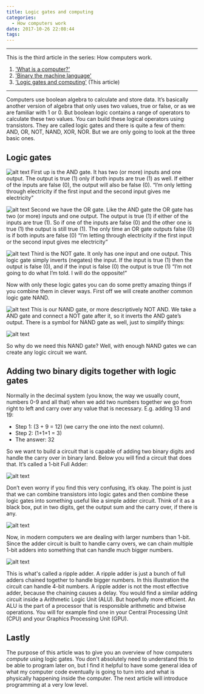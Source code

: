 ```yaml
---
title: Logic gates and computing
categories:
  - How computers work
date: 2017-10-26 22:08:44
tags:
---
```


***
This is the third article in the series: How computers work.
1. ['What is a computer?'](/how-computers-work/what-is-a-computer)
2. ['Binary the machine language'](/how-computers-work/binary-the-machine-language)
3. ['Logic gates and computing'](/how-computers-work/logic-gates-and-computing) (This article)
***

Computers use boolean algebra to calculate and store data. It’s basically another version of algebra that only uses two values, true or false, or as we are familiar with 1 or 0. But boolean logic contains a range of operators to calculate these two values. You can build these logical operators using transistors. They are called logic gates and there is quite a few of them: AND, OR, NOT, NAND, XOR, NOR. But we are only going to look at the three basic ones.

## Logic gates

![alt text](/images/AND.png "AND gate")
First up is the AND gate. It has two (or more) inputs and one output. The output is true (1) only if both inputs are true (1) as well. If either of the inputs are false (0), the output will also be false (0). 
“I’m only letting through electricity if the first input and the second input gives me electricity”

![alt text](/images/OR.png "OR gate")
Second we have the OR gate. Like the AND gate the OR gate has two (or more) inputs and one output. The output is true (1) if either of the inputs are true (1). So if one of the inputs are false (0) and the other one is true (1) the output is still true (1). The only time an OR gate outputs false (0) is if both inputs are false (0)
“I’m letting through electricity if the first input or the second input gives me electricity”

![alt text](/images/NOT.png "NOT gate")
Third is the NOT gate. It only has one input and one output. This logic gate simply inverts (negates) the input. If the input is true (1) then the output is false (0), and if the input is false (0) the output is true (1)
“I’m not going to do what I’m told. I will do the opposite!”


Now with only these logic gates you can do some pretty amazing things if you combine them in clever ways. First off we will create another common logic gate NAND. 

![alt text](/images/NAND-diagram.png "NAND gate diagram")
This is our NAND gate, or more descriptively NOT AND. We take a AND gate and connect a NOT gate after it, so it inverts the AND gate’s output. There is a symbol for NAND gate as well, just to simplify things:

![alt text](/images/NAND.png "NAND gate")

So why do we need this NAND gate? Well, with enough NAND gates we can create any logic circuit we want.

## Adding two binary digits together with logic gates
Normally in the decimal system (you know, the way we usually count, numbers 0-9 and all that) when we add two numbers together we go from right to left and carry over any value that is necessary. E.g. adding 13 and 19:
- Step 1: (3 + 9 = 12) (we carry the one into the next column).
- Step 2: (1+1+1 = 3)
- The answer: 32

So we want to build a circuit that is capable of adding two binary digits and handle the carry over in binary land. Below you will find a circuit that does that. It’s called a 1-bit Full Adder:

![alt text](/images/full-adder-diagram.png "Full adder diagram")

Don’t even worry if you find this very confusing, it’s okay. The point is just that we can combine transistors into logic gates and then combine these logic gates into something useful like a simple adder circuit. Think of it as a black box, put in two digits, get the output sum and the carry over, if there is any. 

![alt text](/images/full-adder-simple.png "Full adder")

Now, in modern computers we are dealing with larger numbers than 1-bit. Since the adder circuit is built to handle carry overs, we can chain multiple 1-bit adders into something that can handle much bigger numbers.

![alt text](/images/ripple-adder.png "Ripple adder")

This is what's called a ripple adder. A ripple adder is just a bunch of full adders chained together to handle bigger numbers. In this illustration the circuit can handle 4-bit numbers. A ripple adder is not the most effective adder, because the chaining causes a delay. You would find a similar adding circuit inside a Arithmetic Logic Unit (ALU). But hopefully more efficient. An ALU is the part of a processor that is responsible arithmetic and bitwise operations. You will for example find one in your Central Processing Unit (CPU) and your Graphics Processing Unit (GPU). 

## Lastly

The purpose of this article was to give you an overview of how computers *compute* using logic gates. You don't absolutely need to understand this to be able to program later on, but I find it helpful to have some general idea of what my computer code eventually is going to turn into and what is physically happening inside the computer. The next article will introduce programming at a very low level.